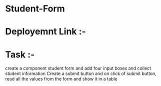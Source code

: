 # Student-Form

# Deployemnt Link :- 

# Task :-
create a component student form and add four input boxes and collect student information
Create a submit button and on click of submit button, read all the values from the form and show it in a table